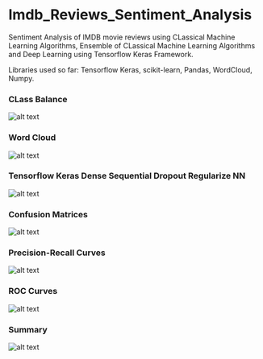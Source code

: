 # Imdb_Reviews_Sentiment_Analysis
Sentiment Analysis of IMDB movie reviews using CLassical Machine Learning Algorithms,
Ensemble of CLassical Machine Learning Algorithms and Deep Learning using Tensorflow Keras Framework. 

Libraries used so far: Tensorflow Keras, scikit-learn, Pandas, WordCloud, Numpy. <br/>

### CLass Balance
![alt text](https://github.com/splAcharya/Imdb_Reviews_Sentiment_Analysis/blob/main/results/Data_Classes.png?raw=true) <br/>

### Word Cloud 
![alt text](https://github.com/splAcharya/Imdb_Reviews_Sentiment_Analysis/blob/main/results/word_cloud.png?raw=true) <br/>

### Tensorflow Keras Dense Sequential Dropout Regularize NN
![alt text](https://github.com/splAcharya/Imdb_Reviews_Sentiment_Analysis/blob/main/results/nn_train.jpg?raw=true) <br/>


### Confusion Matrices
![alt text](https://github.com/splAcharya/Imdb_Reviews_Sentiment_Analysis/blob/main/results/confusion_matrix.png?raw=true) <br/>


### Precision-Recall Curves
![alt text](https://github.com/splAcharya/Imdb_Reviews_Sentiment_Analysis/blob/main/results/P_r_curve.png?raw=true) <br/>


### ROC Curves
![alt text](https://github.com/splAcharya/Imdb_Reviews_Sentiment_Analysis/blob/main/results/ROC_cruve.png?raw=true) <br/>


### Summary
![alt text](https://github.com/splAcharya/Imdb_Reviews_Sentiment_Analysis/blob/main/results/Summary.jpg?raw=true) <br/>


